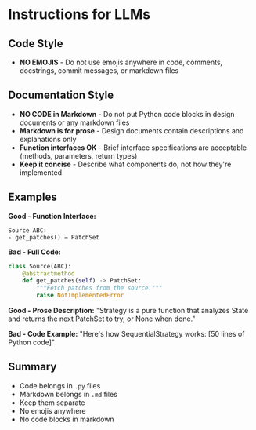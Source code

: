 # Instructions for LLMs

## Code Style

- **NO EMOJIS** - Do not use emojis anywhere in code, comments, docstrings, commit messages, or markdown files

## Documentation Style

- **NO CODE in Markdown** - Do not put Python code blocks in design documents or any markdown files
- **Markdown is for prose** - Design documents contain descriptions and explanations only
- **Function interfaces OK** - Brief interface specifications are acceptable (methods, parameters, return types)
- **Keep it concise** - Describe what components do, not how they're implemented

## Examples

**Good - Function Interface:**
```
Source ABC:
- get_patches() → PatchSet
```

**Bad - Full Code:**
```python
class Source(ABC):
    @abstractmethod
    def get_patches(self) -> PatchSet:
        """Fetch patches from the source."""
        raise NotImplementedError
```

**Good - Prose Description:**
"Strategy is a pure function that analyzes State and returns the next PatchSet to try, or None when done."

**Bad - Code Example:**
"Here's how SequentialStrategy works: [50 lines of Python code]"

## Summary

- Code belongs in `.py` files
- Markdown belongs in `.md` files
- Keep them separate
- No emojis anywhere
- No code blocks in markdown
